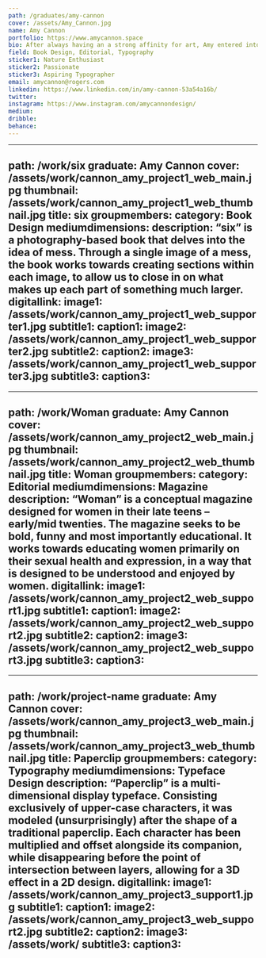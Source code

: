 ```yaml
---
path: /graduates/amy-cannon
cover: /assets/Amy_Cannon.jpg
name: Amy Cannon
portfolio: https://www.amycannon.space
bio: After always having an a strong affinity for art, Amy entered into Sheridan College’s Art Fundamentals program, and through that, stumbled her way into the world of design and YSDN. Coming from a background in visual arts, Amy trys to explore that type of creativity through her design, while keeping a minimalistic style throughout her work. Occam’s Razor guides her way of thinking on terms of design – “simple solutions are more likely to be correct than complex ones”. While as designers are tasked with the overused phrase of finding solutions to problems, Amy trys to do this in the simplest way possible. Over the past 4 years, while she has developed a strong passion towards type, editorial and book design, she constantly trys to keep growing and educating herself as a designer in a fast paced world. 
field: Book Design, Editorial, Typography
sticker1: Nature Enthusiast
sticker2: Passionate
sticker3: Aspiring Typographer
email: amycannon@rogers.com
linkedin: https://www.linkedin.com/in/amy-cannon-53a54a16b/
twitter: 
instagram: https://www.instagram.com/amycannondesign/
medium:
dribble:
behance:
---
```


---
path: /work/six
graduate: Amy Cannon
cover: /assets/work/cannon_amy_project1_web_main.jpg
thumbnail: /assets/work/cannon_amy_project1_web_thumbnail.jpg
title: six
groupmembers:
category: Book Design
mediumdimensions:
description: “six” is a photography-based book that delves into the idea of mess. Through a single image of a mess, the book works towards creating sections within each image, to allow us to close in on what makes up each part of something much larger. 
digitallink:
image1: /assets/work/cannon_amy_project1_web_supporter1.jpg
subtitle1:
caption1:
image2: /assets/work/cannon_amy_project1_web_supporter2.jpg
subtitle2:
caption2:
image3: /assets/work/cannon_amy_project1_web_supporter3.jpg
subtitle3:
caption3:
---

---
path: /work/Woman
graduate: Amy Cannon
cover: /assets/work/cannon_amy_project2_web_main.jpg
thumbnail: /assets/work/cannon_amy_project2_web_thumbnail.jpg
title: Woman
groupmembers:
category: Editorial
mediumdimensions: Magazine
description: “Woman” is a conceptual magazine designed for women in their late teens – early/mid twenties. The magazine seeks to be bold, funny and most importantly educational. It works towards educating women primarily on their sexual health and expression, in a way that is designed to be understood and enjoyed by women.
digitallink:
image1: /assets/work/cannon_amy_project2_web_support1.jpg
subtitle1:
caption1:
image2: /assets/work/cannon_amy_project2_web_support2.jpg
subtitle2:
caption2:
image3: /assets/work/cannon_amy_project2_web_support3.jpg
subtitle3:
caption3:
---

---
path: /work/project-name
graduate: Amy Cannon
cover: /assets/work/cannon_amy_project3_web_main.jpg
thumbnail: /assets/work/cannon_amy_project3_web_thumbnail.jpg
title: Paperclip
groupmembers:
category: Typography
mediumdimensions: Typeface Design
description: “Paperclip” is a multi-dimensional display typeface. Consisting exclusively of upper-case characters, it was modeled (unsurprisingly) after the shape of a traditional paperclip. Each character has been multiplied and offset alongside its companion, while disappearing before the point of intersection between layers, allowing for a 3D effect in a 2D design. 
digitallink:
image1: /assets/work/cannon_amy_project3_support1.jpg
subtitle1:
caption1:
image2: /assets/work/cannon_amy_project3_web_support2.jpg
subtitle2:
caption2:
image3: /assets/work/
subtitle3:
caption3:
---
